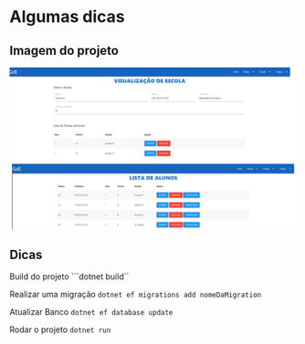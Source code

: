 # Algumas dicas

## Imagem do projeto
![Alt Text](https://github.com/felipeejunges/gerenciador-de-escolas/raw/master/exemplo.png)

## Dicas
Build do projeto
```dotnet build``

Realizar uma migração 
```dotnet ef migrations add nomeDaMigration```

Atualizar Banco
```dotnet ef database update```

Rodar o projeto 
```dotnet run```
